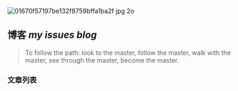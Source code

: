 

![01670f57197be132f8759bffa1ba2f jpg 2o](https://user-images.githubusercontent.com/16514704/34051763-c17ca524-e1fa-11e7-9eb3-b7b08bdd2f9e.jpg)
## 博客 *my issues blog*
> To follow the path:
>  look to the master,
>  follow the master,
>  walk with the master,
>  see through the master,
>  become the master.

### 文章列表


